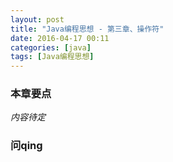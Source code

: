 ```yaml
---
layout: post
title: "Java编程思想 - 第三章、操作符"
date: 2016-04-17 00:11
categories: [java]
tags: [Java编程思想]
---
```


### 本章要点
*内容待定*

### 问qing
